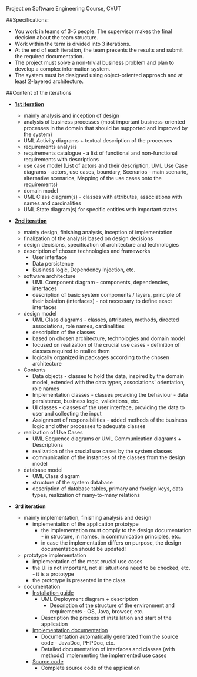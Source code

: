 
Project on Software Engineering Course, CVUT 

##Specifications: 

- You work in teams of 3-5 people. The supervisor makes the final decision about the team structure.
- Work within the term is divided into 3 iterations.
- At the end of each iteration, the team presents the results and submit the required documentation.
- The project must solve a non-trivial business problem and plan to develop a complex information system.
- The system must be designed using object-oriented approach and at least 2-layered architecture.


##Content of the iterations

- [**1st iteration**](https://github.com/mitzelu/SE-myDoc-Project/blob/master/documentation-EA-diagrams/MyDoc-analysis.pdf)
	- mainly analysis and inception of design
	- analysis of business processes (most important business-oriented processes in the domain that should be supported and improved by the system)
	- UML Activity diagrams + textual description of the processes
	- requirements analysis
	- requirements catalogue - a list of functional and non-functional requirements with descriptions
	- use case model (List of actors and their description, UML Use Case diagrams - actors, use cases, boundary, Scenarios - main scenario, alternative scenarios, Mapping of the use cases onto the requirements)
	- domain model
	- UML Class diagram(s) - classes with attributes, associations with names and cardinalities
	- UML State diagram(s) for specific entities with important states

- [**2nd iteration**](https://github.com/mitzelu/SE-myDoc-Project/blob/master/documentation-EA-diagrams/MyDoc-design_v2.pdf)
	- mainly design, finishing analysis, inception of implementation
	- finalization of the analysis based on design decisions
	- design decisions, specification of architecture and technologies
	- description of chosen technologies and frameworks
		- User interface
		- Data persistence
		- Business logic, Dependency Injection, etc.
	- software architecture
		- UML Component diagram - components, dependencies, interfaces
		- description of basic system components / layers, principle of their isolation (interfaces) - not necessary to define exact interfaces
	- design model
		- UML Class diagrams - classes, attributes, methods, directed associations, role names, cardinalities
		- description of the classes
		- based on chosen architecture, technologies and domain model
		- focused on realization of the crucial use cases - definition of classes required to realize them
		- logically organized in packages according to the chosen architecture
	- Contents
		- Data objects - classes to hold the data, inspired by the domain model, extended with the data types, associations' orientation, role names
		- Implementation classes - classes providing the behaviour - data persistence, business logic, validations, etc.
		- UI classes - classes of the user interface, providing the data to user and collecting the input
		- Assignment of responsibilities - added methods of the business logic and other processes to adequate classes
	- realization of Use Cases
		- UML Sequence diagrams or UML Communication diagrams + Descriptions
		- realization of the crucial use cases by the system classes
		- communication of the instances of the classes from the design model
	- database model
		- UML Class diagram
		- structure of the system database
		- description of database tables, primary and foreign keys, data types, realization of many-to-many relations

- **3rd iteration**
	- mainly implementation, finishing analysis and design
		- implementation of the application prototype
			- the implementation must comply to the design documentation - in structure, in names, in communication principles, etc.
			- in case the implementation differs on purpose, the design documentation should be updated!
	- prototype implementation
		- implementation of the most crucial use cases
		- the UI is not important, not all situations need to be checked, etc. - it is a prototype
		- the prototype is presented in the class
	- documentation
		- [Installation guide](https://github.com/mitzelu/SE-myDoc-Project/blob/master/documentation-EA-diagrams/installation_guide.pdf)
			- UML Deployment diagram + description
				- Description of the structure of the environment and requirements - OS, Java, browser, etc.
			- Description the process of installation and start of the application
		- [Implementation documentation](https://github.com/mitzelu/SE-myDoc-Project/blob/master/documentation-EA-diagrams/code-doc.pdf)
			- Documentation automatically generated from the source code - JavaDoc, PHPDoc, etc.
			- Detailed documentation of interfaces and classes (with methods) implementing the implemented use cases
		- [Source code](https://github.com/mitzelu/SE-myDoc-Project/tree/master/source-code)
			- Complete source code of the application
